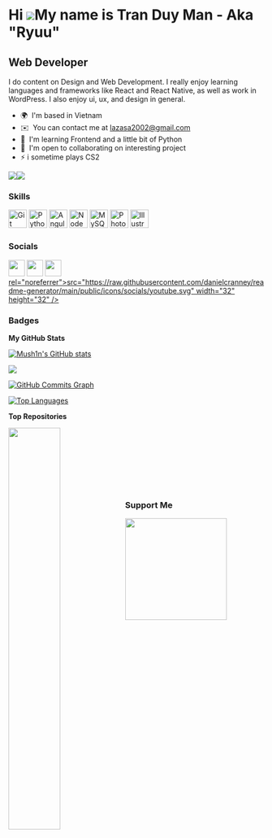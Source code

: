 Hi ![](https://user-images.githubusercontent.com/18350557/176309783-0785949b-9127-417c-8b55-ab5a4333674e.gif)My name is Tran Duy Man - Aka "Ryuu"
===================================================================================================================================================

Web Developer
--------------------------

I do content on Design and Web Development. I really enjoy learning languages and frameworks like React and React Native, as well as work in WordPress. I also enjoy ui, ux, and design in general.

* 🌍  I'm based in Vietnam
* ✉️  You can contact me at [lazasa2002@gmail.com](mailto:lazasa2002@gmail.com)
* 🧠  I'm learning Frontend and a little bit of Python
* 🤝  I'm open to collaborating on interesting project
* ⚡  i sometime plays CS2

<a href="https://www.github.com/Mush1n" target="_blank" rel="noreferrer"><img
src="https://img.shields.io/github/followers/Mush1n?logo=github&style=for-the-badge&color=6366f1&labelColor=181824" /></a><a href="https://www.twitter.com/tr4nduym4n" target="_blank" rel="noreferrer"><img
src="https://img.shields.io/twitter/follow/tr4nduym4n?logo=twitter&style=for-the-badge&color=6366f1&labelColor=181824"
/></a>

### Skills


<p align="left">
<a href="https://git-scm.com/" target="_blank" rel="noreferrer"><img src="https://raw.githubusercontent.com/danielcranney/readme-generator/main/public/icons/skills/git-colored.svg" width="36" height="36" alt="Git" /></a>
<a href="https://www.python.org/" target="_blank" rel="noreferrer"><img src="https://raw.githubusercontent.com/danielcranney/readme-generator/main/public/icons/skills/python-colored.svg" width="36" height="36" alt="Python" /></a>
<a href="https://angular.io/" target="_blank" rel="noreferrer"><img src="https://raw.githubusercontent.com/danielcranney/readme-generator/main/public/icons/skills/angularjs-colored.svg" width="36" height="36" alt="Angular" /></a>
<a href="https://nodejs.org/en/" target="_blank" rel="noreferrer"><img src="https://raw.githubusercontent.com/danielcranney/readme-generator/main/public/icons/skills/nodejs-colored.svg" width="36" height="36" alt="NodeJS" /></a>
<a href="https://www.mysql.com/" target="_blank" rel="noreferrer"><img src="https://raw.githubusercontent.com/danielcranney/readme-generator/main/public/icons/skills/mysql-colored.svg" width="36" height="36" alt="MySQL" /></a>
<a href="https://www.adobe.com/uk/products/photoshop.html" target="_blank" rel="noreferrer"><img src="https://raw.githubusercontent.com/danielcranney/readme-generator/main/public/icons/skills/photoshop-colored.svg" width="36" height="36" alt="Photoshop" /></a>
<a href="adobe.com/uk/products/illustrator.html" target="_blank" rel="noreferrer"><img src="https://raw.githubusercontent.com/danielcranney/readme-generator/main/public/icons/skills/illustrator-colored.svg" width="36" height="36" alt="Illustrator" /></a>
</p>


### Socials

<p align="left"></a> <a href="https://www.facebook.com/Mushin4" target="_blank" rel="noreferrer"><img src="https://raw.githubusercontent.com/danielcranney/readme-generator/main/public/icons/socials/facebook.svg" width="32" height="32" /></a> <a href="https://www.github.com/Mush1n" target="_blank" rel="noreferrer"><img src="https://raw.githubusercontent.com/danielcranney/readme-generator/main/public/icons/socials/github.svg" width="32" height="32" /></a> </a> <a href="https://www.linkedin.com/in/trần-duy-mẫn/" target="_blank" rel="noreferrer"><img src="https://raw.githubusercontent.com/danielcranney/readme-generator/main/public/icons/socials/linkedin.svg" width="32" height="32" /></a> <a href="https://www.stackoverflow.com/users/19151238/mushin" target="_blank" rel="noreferrer">rel="noreferrer">src="https://raw.githubusercontent.com/danielcranney/readme-generator/main/public/icons/socials/youtube.svg" width="32" height="32" /></a></p>

### Badges

<b>My GitHub Stats</b>

<a href="http://www.github.com/Mush1n"><img src="https://github-readme-stats.vercel.app/api?username=Mushinn&show_icons=true&hide=&count_private=true&title_color=3382ed&text_color=ffffff&icon_color=6366f1&bg_color=181824&hide_border=true&show_icons=true" alt="Mush1n's GitHub stats" /></a>

<a href="http://www.github.com/Mush1n"><img src="https://github-readme-streak-stats.herokuapp.com/?user=Mushinn&stroke=ffffff&background=181824&ring=3382ed&fire=3382ed&currStreakNum=ffffff&currStreakLabel=3382ed&sideNums=ffffff&sideLabels=ffffff&dates=ffffff&hide_border=true" /></a>

<a href="http://www.github.com/Mush1n"><img src="https://github-readme-activity-graph.cyclic.app/graph?username=Mushinn&bg_color=181824&color=ffffff&line=6366f1&point=ffffff&area_color=181824&area=true&hide_border=true&custom_title=GitHub%20Commits%20Graph" alt="GitHub Commits Graph" /></a>

<a href="https://github.com/Mush1n" align="left"><img src="https://github-readme-stats.vercel.app/api/top-langs/?username=Mushinn&langs_count=10&title_color=3382ed&text_color=ffffff&icon_color=6366f1&bg_color=181824&hide_border=true&locale=en&custom_title=Top%20%Languages" alt="Top Languages" /></a>

<b>Top Repositories</b>

<div width="100%" align="center"><a href="https://github.com/Mush1n/Project-H" align="left"><img align="left" width="45%" src="https://github-readme-stats.vercel.app/api/pin/?username=Mushinn&repo=Project-H&title_color=3382ed&text_color=ffffff&icon_color=6366f1&bg_color=181824&hide_border=true&locale=en" /></a></div><br /><br /><br /><br /><br /><br /><br />

### Support Me

<a href="https://www.buymeacoffee.com/Mushin4"><img src="https://cdn.buymeacoffee.com/buttons/v2/default-yellow.png" width="200" /></a>

